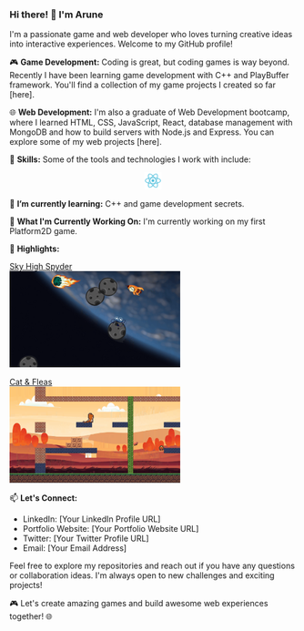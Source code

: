 ### Hi there! 👋 I'm Arune

I'm a passionate game and web developer who loves turning creative ideas into interactive experiences. Welcome to my GitHub profile! 

🎮 **Game Development:** Coding is great, but coding games is way beyond. Recently I have been learning game development with C++ and PlayBuffer framework. You'll find a collection of my game projects I  created so far [here].

🌐 **Web Development:** I'm also a graduate of Web Development bootcamp, where I learned HTML, CSS, JavaScript, React, database management with MongoDB and how to build servers with Node.js and Express. You can explore some of my web projects [here].

🔧 **Skills:** Some of the tools and technologies I work with include:

<p align="center">
  <img src="data/icons/react2.svg" alt="react icon" width="30">
</p>
<!-- ![](/.github/images/spyder_in_space.gif) -->

🌱 **I’m currently learning:** C++ and game development secrets.

🚀 **What I'm Currently Working On:** I'm currently working on my first Platform2D game.

🌟 **Highlights:**

[Sky High Spyder](https://github.com/mspaprika/Sky-High-Spyder)
<br>
<img src="data/images/spy_image.png" alt="sky_high" width="300">

[Cat & Fleas](https://github.com/mspaprika/Platform-2D-Game-)
<br>
<img src="data/images/kitty_image.png" alt="cat_flea" width="300">

📫 **Let's Connect:**
- LinkedIn: [Your LinkedIn Profile URL]
- Portfolio Website: [Your Portfolio Website URL]
- Twitter: [Your Twitter Profile URL]
- Email: [Your Email Address]

Feel free to explore my repositories and reach out if you have any questions or collaboration ideas. I'm always open to new challenges and exciting projects!

🎮 Let's create amazing games and build awesome web experiences together! 🌐


<!--
**mspaprika/mspaprika** is a ✨ _special_ ✨ repository because its `README.md` (this file) appears on your GitHub profile.

Here are some ideas to get you started:

- 🔭 I’m currently working on ...
- 🌱 I’m currently learning ...
- 👯 I’m looking to collaborate on ...
- 🤔 I’m looking for help with ...
- 💬 Ask me about ...
- 📫 How to reach me: ...
- 😄 Pronouns: ...
- ⚡ Fun fact: ...
-->

